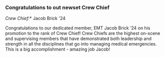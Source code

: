 ### Congratulations to out newset Crew Chief

*Crew Chief:**  Jacob Brick '24

Congratulations to our dedicated member, EMT Jacob Brick ‘24 on his promotion to the rank of Crew Chief! Crew Chiefs are the highest on-scene and supervising members that have demonstrated both leadership and strength in all the disciplines that go into managing medical emergencies. This is a big accomplishment - amazing job Jacob!
